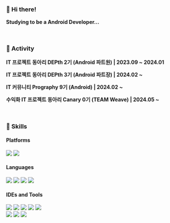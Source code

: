 ### 👋  Hi there!

<p><b>Studying to be a Android Developer...</b></p>

<br>

### :star2: Activity
<p><b>IT 프로젝트 동아리 DEPth 2기 (Android 파트원) | 2023.09 ~ 2024.01 </b></p>
<p><b>IT 프로젝트 동아리 DEPth 3기 (Android 파트장) | 2024.02 ~ </b></p>
<p><b>IT 커뮤니티 Prography 9기 (Android) | 2024.02 ~ </b></p>
<p><b>수익화 IT 프로젝트 동아리 Canary 0기 (TEAM Weave) | 2024.05 ~ </b></p>


<br>

### 💪 Skills
#### Platforms
<p>
  <img src="https://img.shields.io/badge/Android-3DDC84?style=for-the-badge&logo=Android&logoColor=white"/>
  <img src="https://img.shields.io/badge/Flutter-02569B?style=for-the-badge&logo=Flutter&logoColor=white"/>
</p>

#### Languages
<p>
  <img src="https://img.shields.io/badge/Kotlin-7F52FF?style=for-the-badge&logo=Kotlin&logoColor=white"/> 
  <img src="https://img.shields.io/badge/Java-F36633?style=for-the-badge&logo=java&logoColor=white"/>
  <img src="https://img.shields.io/badge/Dart-0175C2?style=for-the-badge&logo=Dart&logoColor=white"/>
  <img src="https://img.shields.io/badge/Python-3776AB?style=for-the-badge&logo=Python&logoColor=white"/>
</p>

#### IDEs and Tools
<p>
  <img src="https://img.shields.io/badge/Notion-000000?style=for-the-badge&logo=Notion&logoColor=white"/>
  <img src="https://img.shields.io/badge/JiraSoftware-0052CC?style=for-the-badge&logo=JiraSoftware&logoColor=white"/>
  <img src="https://img.shields.io/badge/Trello-0052CC?style=for-the-badge&logo=Trello&logoColor=white"/>
  <img src="https://img.shields.io/badge/Figma-F24E1E?style=for-the-badge&logo=Figma&logoColor=white"/>
  <img src="https://img.shields.io/badge/Discord-5865F2?style=for-the-badge&logo=Discord&logoColor=white"/>
  <br>
  <img src="https://img.shields.io/badge/IntelliJ_IDEA-000000?style=for-the-badge&logo=intellij-idea&logoColor=white"/>
  <img src="https://img.shields.io/badge/Visual_Studio_Code-0078D4?style=for-the-badge&logo=visual%20studio%20code&logoColor=white"/>
  <img src="https://img.shields.io/badge/Android_Studio-34A853?style=for-the-badge&logo=AndroidStudio&logoColor=white"/>
</p>
